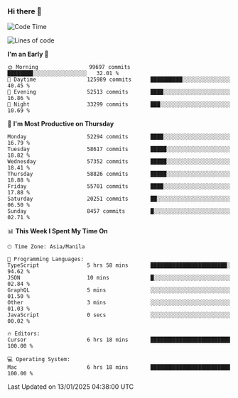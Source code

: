 ### Hi there 👋

<!--START_SECTION:waka-->
![Code Time](http://img.shields.io/badge/Code%20Time-5%2C771%20hrs%2053%20mins-blue)

![Lines of code](https://img.shields.io/badge/From%20Hello%20World%20I%27ve%20Written-118.8%20million%20lines%20of%20code-blue)

**I'm an Early 🐤** 

```text
🌞 Morning                99697 commits       ████████░░░░░░░░░░░░░░░░░   32.01 % 
🌆 Daytime                125989 commits      ██████████░░░░░░░░░░░░░░░   40.45 % 
🌃 Evening                52513 commits       ████░░░░░░░░░░░░░░░░░░░░░   16.86 % 
🌙 Night                  33299 commits       ███░░░░░░░░░░░░░░░░░░░░░░   10.69 % 
```
📅 **I'm Most Productive on Thursday** 

```text
Monday                   52294 commits       ████░░░░░░░░░░░░░░░░░░░░░   16.79 % 
Tuesday                  58617 commits       █████░░░░░░░░░░░░░░░░░░░░   18.82 % 
Wednesday                57352 commits       █████░░░░░░░░░░░░░░░░░░░░   18.41 % 
Thursday                 58826 commits       █████░░░░░░░░░░░░░░░░░░░░   18.88 % 
Friday                   55701 commits       ████░░░░░░░░░░░░░░░░░░░░░   17.88 % 
Saturday                 20251 commits       ██░░░░░░░░░░░░░░░░░░░░░░░   06.50 % 
Sunday                   8457 commits        █░░░░░░░░░░░░░░░░░░░░░░░░   02.71 % 
```


📊 **This Week I Spent My Time On** 

```text
🕑︎ Time Zone: Asia/Manila

💬 Programming Languages: 
TypeScript               5 hrs 58 mins       ████████████████████████░   94.62 % 
JSON                     10 mins             █░░░░░░░░░░░░░░░░░░░░░░░░   02.84 % 
GraphQL                  5 mins              ░░░░░░░░░░░░░░░░░░░░░░░░░   01.50 % 
Other                    3 mins              ░░░░░░░░░░░░░░░░░░░░░░░░░   01.03 % 
JavaScript               0 secs              ░░░░░░░░░░░░░░░░░░░░░░░░░   00.02 % 

🔥 Editors: 
Cursor                   6 hrs 18 mins       █████████████████████████   100.00 % 

💻 Operating System: 
Mac                      6 hrs 18 mins       █████████████████████████   100.00 % 
```


 Last Updated on 13/01/2025 04:38:00 UTC
<!--END_SECTION:waka-->


<!--
**rad182/rad182** is a ✨ _special_ ✨ repository because its `README.md` (this file) appears on your GitHub profile.

Here are some ideas to get you started:

- 🔭 I’m currently working on ...
- 🌱 I’m currently learning ...
- 👯 I’m looking to collaborate on ...
- 🤔 I’m looking for help with ...
- 💬 Ask me about ...
- 📫 How to reach me: ...
- 😄 Pronouns: ...
- ⚡ Fun fact: ...
-->
